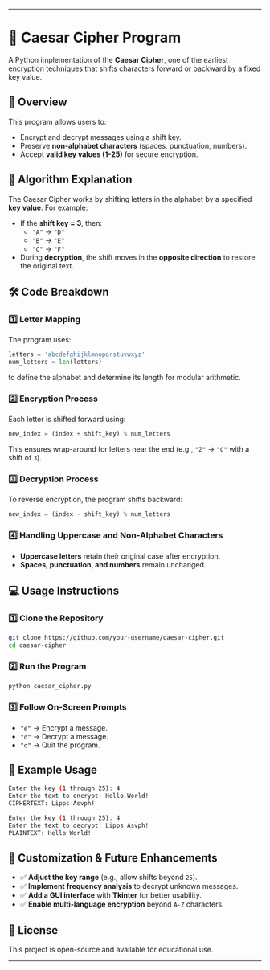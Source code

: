 
---

# **🔐 Caesar Cipher Program**
A Python implementation of the **Caesar Cipher**, one of the earliest encryption techniques that shifts characters forward or backward by a fixed key value.

## **📜 Overview**
This program allows users to:
- Encrypt and decrypt messages using a shift key.
- Preserve **non-alphabet characters** (spaces, punctuation, numbers).
- Accept **valid key values (1-25)** for secure encryption.

## **🧠 Algorithm Explanation**
The Caesar Cipher works by shifting letters in the alphabet by a specified **key value**. For example:
- If the **shift key = 3**, then:
  - `"A"` → `"D"`
  - `"B"` → `"E"`
  - `"C"` → `"F"`
- During **decryption**, the shift moves in the **opposite direction** to restore the original text.

## **🛠 Code Breakdown**
### **1️⃣ Letter Mapping**
The program uses:
```python
letters = 'abcdefghijklmnopqrstuvwxyz'
num_letters = len(letters)
```
to define the alphabet and determine its length for modular arithmetic.

### **2️⃣ Encryption Process**
Each letter is shifted forward using:
```python
new_index = (index + shift_key) % num_letters
```
This ensures wrap-around for letters near the end (e.g., `"Z"` → `"C"` with a shift of `3`).

### **3️⃣ Decryption Process**
To reverse encryption, the program shifts backward:
```python
new_index = (index - shift_key) % num_letters
```

### **4️⃣ Handling Uppercase and Non-Alphabet Characters**
- **Uppercase letters** retain their original case after encryption.
- **Spaces, punctuation, and numbers** remain unchanged.

## **💻 Usage Instructions**
### **1️⃣ Clone the Repository**
```bash
git clone https://github.com/your-username/caesar-cipher.git
cd caesar-cipher
```

### **2️⃣ Run the Program**
```bash
python caesar_cipher.py
```

### **3️⃣ Follow On-Screen Prompts**
- `"e"` → Encrypt a message.
- `"d"` → Decrypt a message.
- `"q"` → Quit the program.

## **📌 Example Usage**
```bash
Enter the key (1 through 25): 4
Enter the text to encrypt: Hello World!
CIPHERTEXT: Lipps Asvph!
```
```bash
Enter the key (1 through 25): 4
Enter the text to decrypt: Lipps Asvph!
PLAINTEXT: Hello World!
```

## **🚀 Customization & Future Enhancements**
- ✅ **Adjust the key range** (e.g., allow shifts beyond `25`).
- ✅ **Implement frequency analysis** to decrypt unknown messages.
- ✅ **Add a GUI interface** with **Tkinter** for better usability.
- ✅ **Enable multi-language encryption** beyond `A-Z` characters.

## **📄 License**
This project is open-source and available for educational use.

---



